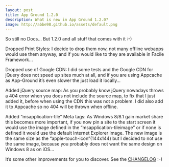 ```yaml
---
layout: post
title: App Ground 1.2.0
description: What is new in App Ground 1.2.0?
image: http://abbe98.github.io/assets/default.png
---
```

So still no Docs… But 1.2.0 and all stuff that comes with it :-)

Dropped Print Styles:
I decide to drop them now, not many offline webapps would use them anyway, and if you would like to they are available in Facile Framework…

Dropped use of Google CDN:
I did some tests and the Google CDN for jQuery does not speed up sites much at all, and if you are using Appcache as App-Ground it’s even slower the just load it locally…

Added jQuery source map:
As you probably know jQuery nowadays throws a 404 error when you does not include the source map, to fix that I just added it, before when using the CDN this was not a problem. I did also add it to Appcache so no 404 will be thrown when offline.

Added “msapplication-tile” Meta tags:
As Windows 8/8.1 gain market share this becomes more important, if you now pin a site to the start screen it would use the image defined in the “msapplication-tileimage” or if none is defined it would use the default Internet Explorer image. The new image is the same size as the “apple-touch-icon”(144x144) but I decided to not use the same image, because you probably does not want the same design on Windows 8 as on iOS…

It’s some other improvements for you to discover. See the [CHANGELOG][1] :-)

[1]: https://github.com/Abbe98/App-Ground/blob/master/CHANGELOG.md
